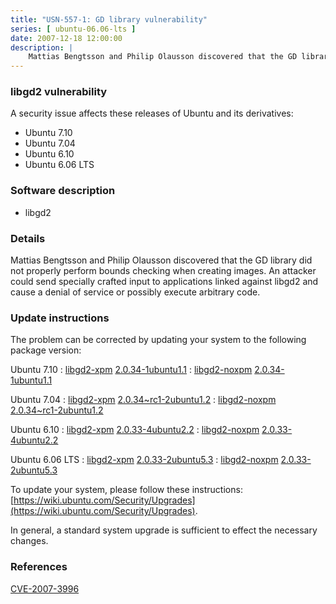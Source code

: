 ```yaml
---
title: "USN-557-1: GD library vulnerability"
series: [ ubuntu-06.06-lts ]
date: 2007-12-18 12:00:00
description: |
    Mattias Bengtsson and Philip Olausson discovered that the GD library did not properly perform bounds checking when creating images. An attacker could send specially crafted input to applications linked against libgd2 and cause a denial of service or possibly execute arbitrary code. 
--- 
```

 
### libgd2 vulnerability

A security issue affects these releases of Ubuntu and its derivatives:

* Ubuntu 7.10
* Ubuntu 7.04
* Ubuntu 6.10
* Ubuntu 6.06 LTS

### Software description

* libgd2 

### Details

Mattias Bengtsson and Philip Olausson discovered that the GD library did not properly perform bounds checking when creating images. An attacker could send specially crafted input to applications linked against libgd2 and cause a denial of service or possibly execute arbitrary code. 

### Update instructions

The problem can be corrected by updating your system to the following package version:

Ubuntu 7.10
 : [libgd2-xpm](https://launchpad.net/ubuntu/+source/libgd2) <span> [2.0.34-1ubuntu1.1](https://launchpad.net/ubuntu/+source/libgd2/2.0.34-1ubuntu1.1) </span> 
 : [libgd2-noxpm](https://launchpad.net/ubuntu/+source/libgd2) <span> [2.0.34-1ubuntu1.1](https://launchpad.net/ubuntu/+source/libgd2/2.0.34-1ubuntu1.1) </span> 

Ubuntu 7.04
 : [libgd2-xpm](https://launchpad.net/ubuntu/+source/libgd2) <span> [2.0.34~rc1-2ubuntu1.2](https://launchpad.net/ubuntu/+source/libgd2/2.0.34~rc1-2ubuntu1.2) </span> 
 : [libgd2-noxpm](https://launchpad.net/ubuntu/+source/libgd2) <span> [2.0.34~rc1-2ubuntu1.2](https://launchpad.net/ubuntu/+source/libgd2/2.0.34~rc1-2ubuntu1.2) </span> 

Ubuntu 6.10
 : [libgd2-xpm](https://launchpad.net/ubuntu/+source/libgd2) <span> [2.0.33-4ubuntu2.2](https://launchpad.net/ubuntu/+source/libgd2/2.0.33-4ubuntu2.2) </span> 
 : [libgd2-noxpm](https://launchpad.net/ubuntu/+source/libgd2) <span> [2.0.33-4ubuntu2.2](https://launchpad.net/ubuntu/+source/libgd2/2.0.33-4ubuntu2.2) </span> 

Ubuntu 6.06 LTS
 : [libgd2-xpm](https://launchpad.net/ubuntu/+source/libgd2) <span> [2.0.33-2ubuntu5.3](https://launchpad.net/ubuntu/+source/libgd2/2.0.33-2ubuntu5.3) </span> 
 : [libgd2-noxpm](https://launchpad.net/ubuntu/+source/libgd2) <span> [2.0.33-2ubuntu5.3](https://launchpad.net/ubuntu/+source/libgd2/2.0.33-2ubuntu5.3) </span> 

To update your system, please follow these instructions: [https://wiki.ubuntu.com/Security/Upgrades](https://wiki.ubuntu.com/Security/Upgrades).

In general, a standard system upgrade is sufficient to effect the necessary changes. 

### References

 [CVE-2007-3996](http://people.ubuntu.com/~ubuntu-security/cve/CVE-2007-3996)
 
